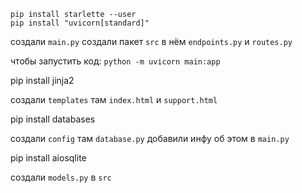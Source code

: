 ```
pip install starlette --user
pip install "uvicorn[standard]"
```
создали `main.py`
создали пакет `src` в нём `endpoints.py` и `routes.py`

чтобы запустить код: `python -m uvicorn main:app`

pip install jinja2

создали `templates` там `index.html` и `support.html`

pip install databases

создали `config` там `database.py`
добавили инфу об этом в `main.py`

pip install aiosqlite

cоздали `models.py` в `src`




